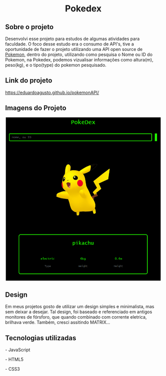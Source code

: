 <h1 align=center>Pokedex</h1>
<h2>Sobre o projeto</h2>
<p>Desenvolvi esse projeto para estudos de algumas atividades para faculdade. O foco desse estudo era o consumo de API's, tive a oportunidade de fazer o projeto utilizando uma API open source de <a href='https://pokeapi.co/'>Pokemon</a>, dentro do projeto, utilizando como pesquisa o Nome ou ID do Pokemon, na Pokedex, podemos vizualisar informações como altura(m), peso(kg), e o tipo(type) do pokemon pesquisado.</p>

<h2>Link do projeto</h2>
<a href="https://eduardoagusto.github.io/pokemonAPI/">https://eduardoagusto.github.io/pokemonAPI/</a>

<h2>Imagens do Projeto</h2>
<p align=center>
<img src="img/pokemonApi.gif" width="500px">
</p>

<h2>Design</h2>
<p>Em meus projetos gosto de utilizar um design simples e minimalista, mas sem deixar a desejar. Tal design, foi baseado e referenciado em antigos monitores de fórsforo, que quando combinado com corrente eletrica, brilhava verde. Também, cresci assitindo MATRIX...</p>

<h2>Tecnologias utilizadas</h2>
<p>- JavaScript</p>
<p>- HTML5</p>
<p>- CSS3</p>
